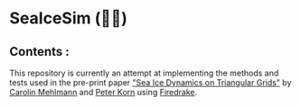 # SeaIceSim (🌊🧊)

## Contents : 

This repository is currently an attempt at implementing the methods and tests used in the pre-print paper ["Sea Ice Dynamics on Triangular Grids"](https://arxiv.org/abs/2006.00547) by [Carolin Mehlmann](https://mpimet.mpg.de/en/staff/carolin-mehlmann) and [Peter Korn](https://mpimet.mpg.de/en/staff/peter-korn/teaching-and-supervision) using [Firedrake](https://www.firedrakeproject.org).
